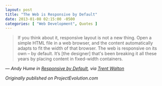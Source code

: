 ```yaml
---
layout: post
title: "The Web is Responsive by Default"
date: 2013-01-08 02:15:00 -0500
categories: [ "Web Development", Quotes ]
---
```


> If you think about it, responsive layout is not a new thing. Open a simple HTML file in a web browser, and the content automatically adapts to fit the width of that browser. The web is responsive on its own – by default. It’s [the designer] that's been breaking it all these years by placing content in fixed-width containers.

— <cite>Andy Hume in [Responsive by Default](https://blog.andyhume.net/responsive-by-default/), via [Trent Walton](http://trentwalton.com/2013/01/07/flexible-foundations)</cite>

*Originally published on ProjectEvolution.com*